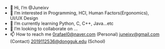 - 👋 Hi, I’m @Juneixv
- 👀 I’m interested in Programming, HCI, Human Factors(Ergonomics), UI/UX Design
- 🌱 I’m currently learning Python, C, C++, Java...etc
- 💞️ I’m looking to collaborate on ...
- 📫 How to reach me
        0rafael0@naver.com     (Personal)
        juneixv@gmail.com      (Contact)
        2019112536@dongguk.edu (School)
  

<!---
Juneixv/Juneixv is a ✨ special ✨ repository because its `README.md` (this file) appears on your GitHub profile.
You can click the Preview link to take a look at your changes.
--->
